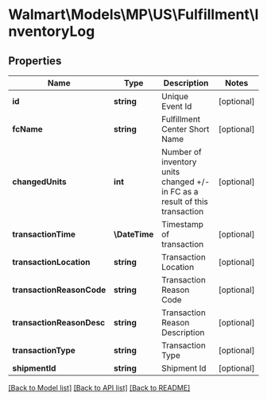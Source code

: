 # Walmart\Models\MP\US\Fulfillment\InventoryLog

## Properties

Name | Type | Description | Notes
------------ | ------------- | ------------- | -------------
**id** | **string** | Unique Event Id | [optional]
**fcName** | **string** | Fulfillment Center Short Name | [optional]
**changedUnits** | **int** | Number of inventory units changed +/- in FC as a result of this transaction | [optional]
**transactionTime** | **\DateTime** | Timestamp of transaction | [optional]
**transactionLocation** | **string** | Transaction Location | [optional]
**transactionReasonCode** | **string** | Transaction Reason Code | [optional]
**transactionReasonDesc** | **string** | Transaction Reason Description | [optional]
**transactionType** | **string** | Transaction Type | [optional]
**shipmentId** | **string** | Shipment Id | [optional]


[[Back to Model list]](./) [[Back to API list]](../../../../../README.md#supported-apis) [[Back to README]](../../../../../README.md)
